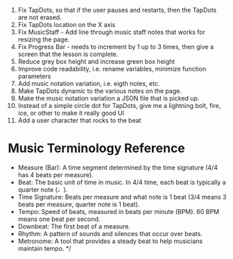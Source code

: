 1. Fix TapDots, so that if the user pauses and restarts, then the TapDots are not erased.
2. Fix TapDots location on the X axis
3. Fix MusicStaff - Add line through music staff notes that works for resizing the page.
4. Fix Progress Bar - needs to increment by 1 up to 3 times, then give a screen that the lesson is complete.
5. Reduce grey box height and increase green box height
6. Improve code readability, i.e. rename variables, minimize function parameters
7. Add music notation variation, i.e. eigth notes, etc.
8. Make TapDots dynamic to the various notes on the page.
9. Make the music notation variation a JSON file that is picked up.
10. Instead of a simple circle dot for TapDots, give me a lightning bolt, fire, ice, or other to make it really good UI
11. Add a user character that rocks to the beat

# Music Terminology Reference

- Measure (Bar): A time segment determined by the time signature (4/4 has 4 beats per measure).
- Beat: The basic unit of time in music. In 4/4 time, each beat is typically a quarter note (♩).
- Time Signature: Beats per measure and what note is 1 beat (3/4 means 3 beats per measure, quarter note is 1 beat).
- Tempo: Speed of beats, measured in beats per minute (BPM). 60 BPM means one beat per second.
- Downbeat: The first beat of a measure.
- Rhythm: A pattern of sounds and silences that occur over beats.
- Metronome: A tool that provides a steady beat to help musicians maintain tempo.
  \*/
